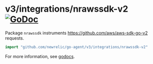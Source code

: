 # v3/integrations/nrawssdk-v2 [![GoDoc](https://godoc.org/github.com/newrelic/go-agent/v3/integrations/nrawssdk-v2?status.svg)](https://godoc.org/github.com/newrelic/go-agent/v3/integrations/nrawssdk-v2)

Package `nrawssdk` instruments https://github.com/aws/aws-sdk-go-v2 requests.

```go
import "github.com/newrelic/go-agent/v3/integrations/nrawssdk-v2"
```

For more information, see
[godocs](https://godoc.org/github.com/newrelic/go-agent/v3/integrations/nrawssdk-v2).
